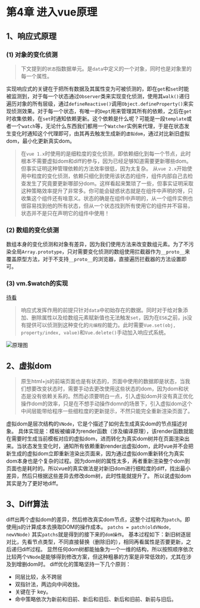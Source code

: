 # 第4章 进入vue原理
## 1、响应式原理
### (1) 对象的变化侦测
> 下文提到的`状态`指数据单元。是`data`中定义的一个对象，同时也是对象里的每一个属性。

实现响应式的关键在于把所有数据及其属性变为可被侦测的，即在`get`和`set`时能被监测到，对于每一个状态通过`Observer`类来实现变化侦测，使用其`walk()`递归遍历对象的所有层级，通过`defineReactive()`调用`Object.defineProperty()`来实现侦测效果。对于每一个状态，有唯一的`Dept`用来管理其所有的依赖，之后在`get`时收集依赖，在`set`时通知依赖更新。这个依赖是什么呢？可能是一段`template`或者一个`watch`等，无论什么东西我们都用一个`Watcher`实例来代理，于是在状态发生变化时通知这个代理即可，由其再去触发生成新的`虚拟dom`，通过对比新旧虚拟dom，最小化更新真实dom。
> 在`vue 1.x`时使用的是细粒度的变化侦测，即依赖细化到每一个节点，此时根本不需要虚拟dom和diff的参与，因为已经足够知道需要更新哪些dom。但事实证明这种管理依赖的方法效率很低，因为太复杂。
> 从`vue 2.x`开始使用中粒度的变化侦测，依赖只细化到使用该状态的组件，组件内部自己去检查发生了究竟要更新哪部分dom。这样看起来繁琐了一些，但事实证明采取这种策略效率提升了非常多。你可能会疑惑状态就是在组件中声明的呀，只收集这个组件还有啥意义。状态的确是在组件中声明的，从一个组件实例也很容易找到他的所有状态，但从一个状态找到所有使用它的组件并不容易，状态并不是只在声明它的组件中使用！
### (2) 数组的变化侦测
数组本身的变化侦测和对象有差异，因为我们使用方法来改变数组元素。为了不污染全局`Array.prototype`，只对需要变化侦测的数组使用拦截器作为`__proto__`来覆盖原型方法，对于不支持`__proto__`的浏览器，直接遍历拦截器的方法设置即可。
### (3) vm.$watch的实现
[待看](https://weread.qq.com/web/reader/f8632810723f0231f86d9aakd3d322001ad3d9446802347)
>响应式发挥作用的前提只针对`data`中初始存在的数据。同时对于给对象添加、删除属性以及给数组元素赋新值也无法触发`set`，因为在`ES6`之前，js没有提供可以侦测到这种变化的`元编程`的能力。此时需要`Vue.set(obj, property/index, value)`和`Vue.delete()`手动加入响应式系统。

![原理图](https://cn.vuejs.org/images/data.png)
## 2、虚拟dom
>原生html+js的前端页面也是有状态的，页面中使用的数据即是状态，当我们想要改变状态时，需要手动去更改使用这些状态的dom，因为dom和状态是没有依赖关系的。然而必须要明白一点，引入虚拟dom并没有真正优化操作dom的效率，只是在不想手动操作domn的场景下，引入虚拟dom这个中间层能带给程序一些细粒度的更新提示，不然只能完全重新渲染页面了。

虚拟dom是层次结构的`VNode`，它是个描述了如何去生成真实dom的节点描述对象。
具体实现是：模板被编译为render函数（涉及编译原理），该render函数就能在需要时生成当前模板对应的虚拟dom，进而转化为真实dom树并在页面渲染出来。当状态发生变化时，通知所有依赖重新render出虚拟dom，此时vue并不会把新生成的虚拟dom立即重新渲染出页面来，因为通过虚拟dom重新转化为真实dom本身也是个复杂的过程。因为dom树的属性太多，再者重新渲染整个dom到页面也是耗时的。所以vue的真实做法是对新旧dom进行细粒度的diff，找出最小差异，然后只根据这些差异去修改dom树，此时性能就提升了。
所以说虚拟dom其实是为了更好地diff。

## 3、Diff算法
diff出两个虚拟dom的差异，然后修改真实dom节点，这整个过程称为`patch`。即使用js的计算成本去换取DOM的操作成本。
`patchs = patch(oldVNode, newVNode)`
其实`patchs`就是得到的接下来的`dom操作`。
基本过程如下：新旧树逐层对比，先看节点类型，不同直接替换（删除旧的），相同再看属性是否要更新，之后递归diff过程。
显然任何dom树都能抽象为一个一维的结构，所以按照顺序依次比较两个`VNode`是能够得到修改方案，但这种粗暴的方案是非常低效的，尤其在涉及到增删dom时。
diff优化的策略坚持一下几个原则：
- 同层比较，永不跨层
- 双指针法，两边向中间收拢。
- 关键在于 key。
- 命中策略依次为新前和旧前、新后和旧后、新后和旧前、新前与旧后。
